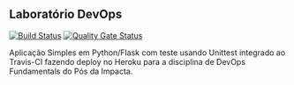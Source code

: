 ## Laboratório DevOps

[![Build Status](https://travis-ci.com/lukasborges/devopslab.svg?branch=main)](https://travis-ci.com/lukasborges/devopslab)
[![Quality Gate Status](https://sonarcloud.io/api/project_badges/measure?project=lukasborges&metric=alert_status)](https://sonarcloud.io/dashboard?id=lukasborges)

Aplicação Simples em  Python/Flask com teste usando Unittest integrado ao Travis-CI fazendo deploy no Heroku para a disciplina de DevOps Fundamentals do Pós da Impacta.
